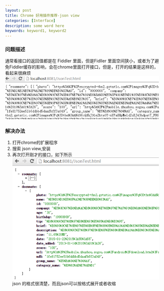 ```yaml
---
layout: post
title: Chrome 好用插件推荐-json view
categories: [Interface]
description: some word here
keywords: keyword1, keyword2
---
```


### 问题描述
通常看接口的返回值都是在 Fiddler 里面，但是Fidller 里面空间狭小，或者为了避免Fiddler缓存的影响，会在chrome里面打开接口，但是，打开的结果是这样的，看起来很麻烦
![](/images/2015-12-20-json1.png)
### 解决办法
1. 打开chrome的扩展程序
2. 搜索 json view,安装
3. 再次打开刚才的接口，如下所示
![](/images/2015-12-20-json2.png)
json 的格式很清楚，而且json可以按格式展开或者收缩
